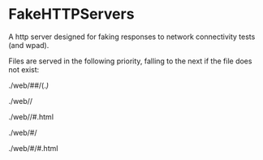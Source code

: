 FakeHTTPServers
===========

A http server designed for faking responses to network connectivity tests (and wpad).

Files are served in the following priority, falling to the next if the file does not exist:

./web/##/(.*)*<path>

./web/<host>/<path>

./web/<host>/#.html

./web/#/<path>

./web/#/#.html

